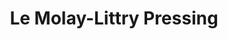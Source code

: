 ---
title: "Le Molay-Littry Pressing"
url: /le-molay-littry/le-molay-littry-pressing/
shop: blanchisserie
---